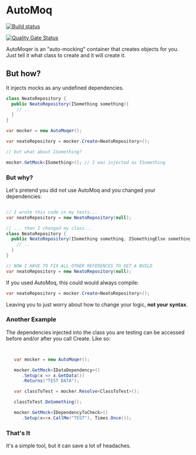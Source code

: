 # AutoMoq
[![Build status](https://ci.appveyor.com/api/projects/status/oj6au2k61qr43ssw?svg=true)](https://ci.appveyor.com/project/MarkZither/automoq-unity5)

[![Quality Gate Status](https://sonarcloud.io/api/project_badges/measure?project=AutoMoq&metric=alert_status)](https://sonarcloud.io/dashboard?id=AutoMoq)

AutoMoqer is an "auto-mocking" container that creates objects for you. Just tell it what class to create and it will create it.

## But how?  

It injects mocks as any undefined dependencies.

````c#
class NeatoRepository {
  public NeatoRepository(ISomething something){
    // ..
  }
}

var mocker = new AutoMoqer();

var neatoRepository = mocker.Create<NeatoRepository>();

// but what about ISomething?

mocker.GetMock<ISomething>(); // I was injected as ISomething
````

### But why?  

Let's pretend you did not use AutoMoq and you changed your dependencies:

````c#

// I wrote this code in my tests...
var neatoRepository = new NeatoRepository(null);

// ... then I changed my class...
class NeatoRepository {
  public NeatoRepository(ISomething something, ISomethingElse somethingElse){
    // ..
  }
}

// NOW I HAVE TO FIX ALL OTHER REFERENCES TO GET A BUILD
var neatoRepository = new NeatoRepository(null);
````

If you used AutoMoq, this could would always compile:

````c#
var neatoRepository = mocker.Create<NeatoRepository>();
````

Leaving you to just worry about how to change your logic, **not your syntax**.


### Another Example

The dependencies injected into the class you are testing can be accessed before and/or after you call Create.  Like so:

````c#


   var mocker = new AutoMoqer();

   mocker.GetMock<IDataDependency>()
      .Setup(x => x.GetData())
      .Returns("TEST DATA");

   var classToTest = mocker.Resolve<ClassToTest>();

   classToTest.DoSomething();

   mocker.GetMock<IDependencyToCheck>()
      .Setup(x=>x.CallMe("TEST"), Times.Once());

````

### That's It

It's a simple tool, but it can save a lot of headaches.
